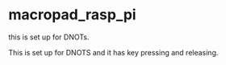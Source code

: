 # macropad_rasp_pi
this is set up for DNOTs. 

This is set up for DNOTS and it has key pressing and releasing.
